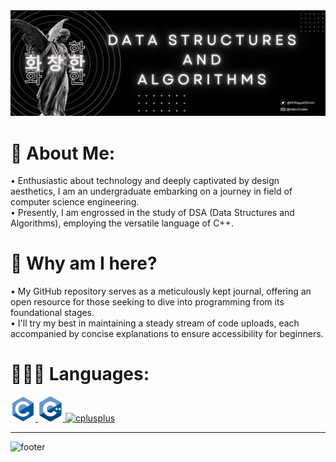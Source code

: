 <!-- Start of README.md -->

<img src="resources/Banner.jpg" alt="Profile banner.">

# 💫 About Me:
• Enthusiastic about technology and deeply captivated by design aesthetics, I am an undergraduate embarking on a journey in field of  computer science engineering. <br/>
• Presently, I am engrossed in the study of DSA (Data Structures and Algorithms), employing the versatile language of C++. <br/>

# 🤔 Why am I here?
• My GitHub repository serves as a meticulously kept journal, offering an open resource for those seeking to dive into programming from its foundational stages. <br/>
• I'll try my best in maintaining a steady stream of code uploads, each accompanied by concise explanations to ensure accessibility for beginners. <br/>


# 👨🏻‍💻 Languages:
<a href="https://www.cprogramming.com/" target="_blank" rel="noreferrer"> <img 
src="https://raw.githubusercontent.com/devicons/devicon/master/icons/c/c-original.svg" alt="c" width="40" height="40"/> </a>  <a href="https://www.w3schools.com/cpp/" target="_blank" rel="noreferrer"> <img src="https://raw.githubusercontent.com/devicons/devicon/master/icons/cplusplus/cplusplus-original.svg" alt="cplusplus" width="40" height="40"/> </a>  <a href="https://www.w3schools.com/kotlin/index.php" target="_blank" rel="noreferrer"> <img src="https://cdn.jsdelivr.net/gh/devicons/devicon/icons/kotlin/kotlin-original.svg" alt="cplusplus" width="35" height="40" /></a> 
          


---

![footer](https://user-images.githubusercontent.com/10498744/210157572-1fca0242-8af2-46a6-bfa3-666ffd40ebde.svg)

<!-- End of README.md -->
